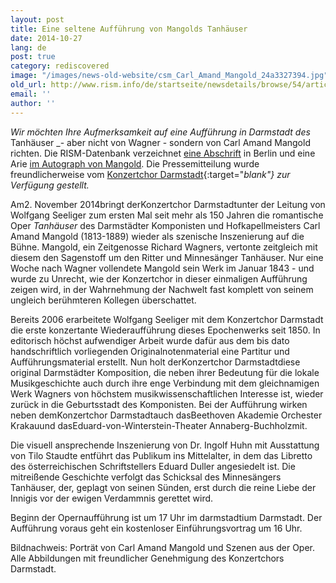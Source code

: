 ```yaml
---
layout: post
title: Eine seltene Aufführung von Mangolds Tanhäuser
date: 2014-10-27
lang: de
post: true
category: rediscovered
image: "/images/news-old-website/csm_Carl_Amand_Mangold_24a3327394.jpg"
old_url: http://www.rism.info/de/startseite/newsdetails/browse/54/article/64/rare-performance-of-mangolds-tanhaeuser.html
email: ''
author: ''
---
```


_Wir möchten Ihre Aufmerksamkeit auf eine Aufführung in Darmstadt des_ Tanhäuser _- aber nicht von Wagner - sondern von Carl Amand Mangold richten. Die RISM-Datenbank verzeichnet [eine Abschrift](https://opac.rism.info/search?id=456014917 "external-link-new-window") in Berlin und eine Arie [im Autograph von Mangold](https://opac.rism.info/search?id=464122202 "external-link-new-window"). Die Pressemitteilung wurde freundlicherweise vom [Konzertchor Darmstadt](http://www.konzertchor-darmstadt.de/){:target="_blank"} zur Verfügung gestellt._


Am2. November 2014bringt derKonzertchor Darmstadtunter der Leitung von Wolfgang Seeliger zum ersten Mal seit mehr als 150 Jahren die romantische Oper _Tanhäuser_ des Darmstädter Komponisten und Hofkapellmeisters Carl Amand Mangold (1813-1889) wieder als szenische Inszenierung auf die Bühne. Mangold, ein Zeitgenosse Richard Wagners, vertonte zeitgleich mit diesem den Sagenstoff um den Ritter und Minnesänger Tanhäuser. Nur eine Woche nach Wagner vollendete Mangold sein Werk im Januar 1843 - und wurde zu Unrecht, wie der Konzertchor in dieser einmaligen Aufführung zeigen wird, in der Wahrnehmung der Nachwelt fast komplett von seinem ungleich berühmteren Kollegen überschattet.


Bereits 2006 erarbeitete Wolfgang Seeliger mit dem Konzertchor Darmstadt die erste konzertante Wiederaufführung dieses Epochenwerks seit 1850. In editorisch höchst aufwendiger Arbeit wurde dafür aus dem bis dato handschriftlich vorliegenden Originalnotenmaterial eine Partitur und Aufführungsmaterial erstellt. Nun holt derKonzertchor Darmstadtdiese original Darmstädter Komposition, die neben ihrer Bedeutung für die lokale Musikgeschichte auch durch ihre enge Verbindung mit dem gleichnamigen Werk Wagners von höchstem musikwissenschaftlichen Interesse ist, wieder zurück in die Geburtsstadt des Komponisten. Bei der Aufführung wirken neben demKonzertchor Darmstadtauch dasBeethoven Akademie Orchester Krakauund dasEduard-von-Winterstein-Theater Annaberg-Buchholzmit.


Die visuell ansprechende Inszenierung von Dr. Ingolf Huhn mit Ausstattung von Tilo Staudte entführt das Publikum ins Mittelalter, in dem das Libretto des österreichischen Schriftstellers Eduard Duller angesiedelt ist. Die mitreißende Geschichte verfolgt das Schicksal des Minnesängers Tanhäuser, der, geplagt von seinen Sünden, erst durch die reine Liebe der Innigis vor der ewigen Verdammnis gerettet wird.


Beginn der Opernaufführung ist um 17 Uhr im darmstadtium Darmstadt. Der Aufführung voraus geht ein kostenloser Einführungsvortrag um 16 Uhr.


Bildnachweis: Porträt von Carl Amand Mangold und Szenen aus der Oper. Alle Abbildungen mit freundlicher Genehmigung des Konzertchors Darmstadt.
